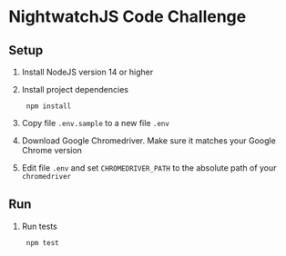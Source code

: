 # NightwatchJS Code Challenge

## Setup

1. Install NodeJS version 14 or higher
1. Install project dependencies

        npm install

1. Copy file `.env.sample` to a new file `.env`
1. Download Google Chromedriver. Make sure it matches your Google Chrome version
1. Edit file `.env` and set `CHROMEDRIVER_PATH` to the absolute path of your `chromedriver`

## Run

1. Run tests

        npm test

